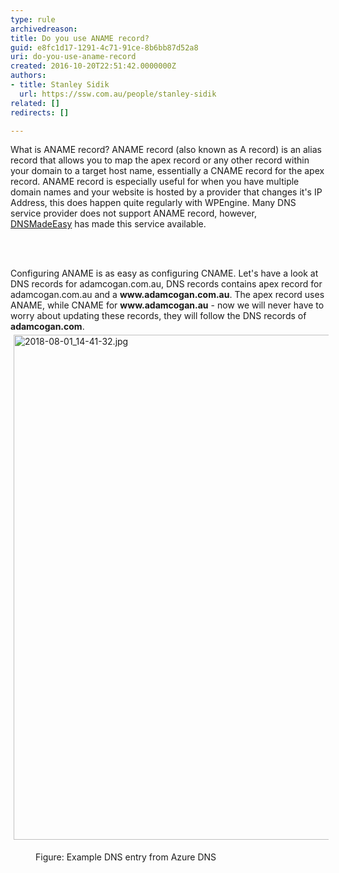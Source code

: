 ```yaml
---
type: rule
archivedreason: 
title: Do you use ANAME record?
guid: e8fc1d17-1291-4c71-91ce-8b6bb87d52a8
uri: do-you-use-aname-record
created: 2016-10-20T22:51:42.0000000Z
authors:
- title: Stanley Sidik
  url: https://ssw.com.au/people/stanley-sidik
related: []
redirects: []

---
```



<p> What is ANAME record? ANAME record (also known as A record) is an alias record that allows you to map the apex record or any other record within your domain to a target host name, essentially a CNAME record for the apex record. ANAME record&#160;is&#160;especially useful&#160;for when you have multiple domain names and&#160;your website is hosted by a provider that&#160;changes it's IP Address, this does happen quite regularly with WPEngine. Many DNS service provider does not support ANAME record, however, <a href="http&#58;//dnsmadeeasy.com/">DNSMadeEasy</a>&#160;has made this service available.</p>
<br><excerpt class='endintro'></excerpt><br>
<p>Configuring ANAME is as easy as configuring CNAME. Let's have a look at DNS records for adamcogan.com.au, DNS records contains apex record for adamcogan.com.au and a <b>www.adamcogan.com.au</b>. The apex record uses ANAME, while CNAME for <b>www.adamcogan.</b><b>au</b>&#160;- now we will never have to worry about updating these records,&#160;they will follow the DNS records&#160;of <b>adamcogan.com</b>. ​<img src="/PublishingImages/2018-08-01_14-41-32.jpg" alt="2018-08-01_14-41-32.jpg" style="margin&#58;5px;width&#58;808px;" /></p><dl class="image"><dd>Figure&#58; Example DNS entry from Azure DNS<br>​​​​<br>​<br></dd></dl>


